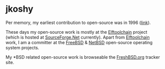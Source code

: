 # jkoshy

Per memory, my earliest contribution to open-source was in 1996 ([link](https://freshbsd.org/freebsd/src/commit/aea6ddfd4ff88bb3f78bd293ca8cce3442ce54fd)).

These days my open-source work is mostly at the [Elftoolchain][] project (which is hosted at [SourceForge.Net][] currently).  Apart from [Elftoolchain][] work, I am a committer at the [FreeBSD][] & [NetBSD][] open-source operating system projects.

My \*BSD related open-source work is browseable the [FreshBSD.org](https://freshbsd.org/?q=jkoshy) tracker site.

 [Elftoolchain]: http://elftoolchain.sourceforge.net/
 [FreeBSD]: https://www.freebsd.org/
 [NetBSD]: https://www.netbsd.org/
 [SourceForge.Net]: http://sourceforge.net/
